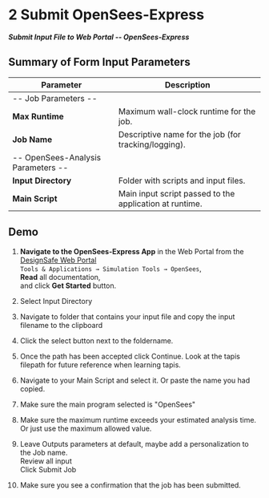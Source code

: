 # 2 Submit OpenSees-Express
***Submit Input File to Web Portal -- OpenSees-Express***


## Summary of Form Input Parameters

| Parameter             | Description |
|-----------------------|-------------|
| -- Job Parameters -- |
| **Max Runtime**       | Maximum wall-clock runtime for the job. |
| **Job Name**          | Descriptive name for the job (for tracking/logging). |
| -- OpenSees-Analysis Parameters -- |
| **Input Directory**   | Folder with scripts and input files. |
| **Main Script**       | Main input script passed to the application at runtime. |



## Demo
1. **Navigate to the OpenSees-Express App** in the Web Portal  from the [DesignSafe Web Portal](https://www.designsafe-ci.org/)<br>
    `Tools & Applications → Simulation Tools → OpenSees`,<br>
    **Read** all documentation, <br>
    and click **Get Started** button.
  
2. Select Input Directory
3. Navigate to folder that contains your input file and copy the input filename to the clipboard
4. Click the select button next to the foldername.
5. Once the path has been accepted click Continue. Look at the tapis filepath for future reference when learning tapis.
6. Navigate to your Main Script and select it. Or paste the name you had copied.
7. Make sure the main program selected is "OpenSees"
8. Make sure the maximum runtime exceeds your estimated analysis time. Or just use the maximum allowed value.
9. Leave Outputs parameters at default, maybe add a personalization to the Job name.<br>
Review all input<br>
Click Submit Job
10. Make sure you see a confirmation that the job has been submitted.

<div id="slideShow">
<script>
    addSlides("slideShow","../_static/WebPortal_Express/Slide","JPG",1,10)
</script>
